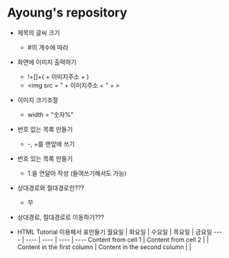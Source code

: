 # Ayoung's repository

- 제목의 글씨 크기
  - #의 개수에 따라

- 화면에 이미지 출력하기
  - !+[]+( + 이미지주소 + )
  - <img
     src = " + 이미지주소 + " + >
- 이미지 크기조절
  - width = "숫자%"

- 번호 없는 목록 만들기
  - -, +를 맨앞에 쓰기

- 번호 있는 목록 만들기
  - 1.을 연달아 작성 (들여쓰기해서도 가능)

- 상대경로와 절대경로란???
  - 무
- 상대경로, 절대경로로 이동하기???

- HTML Tutorial 이용해서 표만들기
월요일 | 화요일 | 수요일 | 목요일 | 금요일 
---- | ---- | ---- | ---- | ----
Content from cell 1 | Content from cell 2 | |
Content in the first column | Content in the second column | |


